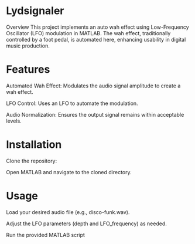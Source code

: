 # Lydsignaler
Overview
This project implements an auto wah effect using Low-Frequency Oscillator (LFO) modulation in MATLAB. The wah effect, traditionally controlled by a foot pedal, is automated here, enhancing usability in digital music production.

# Features
Automated Wah Effect: Modulates the audio signal amplitude to create a wah effect.

LFO Control: Uses an LFO to automate the modulation.

Audio Normalization: Ensures the output signal remains within acceptable levels.

# Installation

Clone the repository:

Open MATLAB and navigate to the cloned directory.

# Usage
Load your desired audio file (e.g., disco-funk.wav).

Adjust the LFO parameters (depth and LFO_frequency) as needed.

Run the provided MATLAB script
